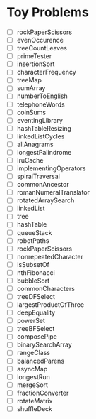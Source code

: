 Toy Problems
============
- [ ] rockPaperScissors
- [ ] evenOccurence
- [ ] treeCountLeaves
- [ ] primeTester
- [ ] insertionSort
- [ ] characterFrequency
- [ ] treeMap
- [ ] sumArray
- [ ] numberToEnglish
- [ ] telephoneWords
- [ ] coinSums
- [ ] eventingLibrary
- [ ] hashTableResizing
- [ ] linkedListCycles
- [ ] allAnagrams
- [ ] longestPalindrome
- [ ] lruCache
- [ ] implementingOperators
- [ ] spiralTraversal
- [ ] commonAncestor
- [ ] romanNumeralTranslator
- [ ] rotatedArraySearch
- [ ] linkedList
- [ ] tree
- [ ] hashTable
- [ ] queueStack
- [ ] robotPaths
- [ ] rockPaperScissors
- [ ] nonrepeatedCharacter
- [ ] isSubsetOf
- [ ] nthFibonacci
- [ ] bubbleSort
- [ ] commonCharacters
- [ ] treeDFSelect
- [ ] largestProductOfThree
- [ ] deepEquality
- [ ] powerSet
- [ ] treeBFSelect
- [ ] composePipe
- [ ] binarySearchArray
- [ ] rangeClass
- [ ] balancedParens
- [ ] asyncMap
- [ ] longestRun
- [ ] mergeSort
- [ ] fractionConverter
- [ ] rotateMatrix
- [ ] shuffleDeck
